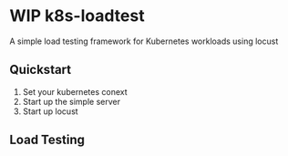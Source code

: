# WIP k8s-loadtest
A simple load testing framework for Kubernetes workloads using locust

## Quickstart

1. Set your kubernetes conext
1. Start up the simple server
1. Start up locust

## Load Testing


